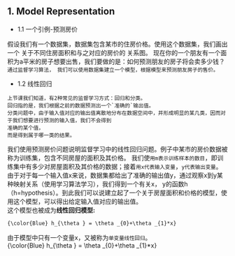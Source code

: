 <script type="text/javascript" async src="https://cdn.mathjax.org/mathjax/latest/MathJax.js?config=TeX-MML-AM_CHTML"> </script>
## 1. Model Representation
+ 1.1 一个引例-预测房价

假设我们有一个数据集，数据集包含某市的住房价格。使用这个数据集，我们画出一个 关于不同住房面积和与之对应的房价的 关系图。
现在你的一个朋友有一个面积为a平米的房子想要出售，我们要做的是：如何预测朋友的房子将会卖多少钱？
`通过监督学习算法， 我们可以使用数据集建立一个模型，根据模型来预测朋友房子的售价。`

+ 1.2 线性回归

```
上节课我们知道，有2种常见的监督学习方式：回归和分类。
回归指的是，我们根据之前的数据预测出一个`准确的`输出值。
分类问题中，由于输入值对应的输出值离散地分布在数据空间中，并形成明显的某几类，因而对于我们想要进行预测的输入值，我们不会得到
准确的某个值，
而是得到属于哪一类的结果。

```
我们使用预测房价问题说明监督学习中的线性回归问题。例子中某市的房价数据被称为训练集，包含不同房屋的面积及其价格。
我们使`用m表示训练样本的数目`，即训练集中有多少对房屋面积及其价格的数据；接着`用x代表输入变量`，`y代表输出变量`。
由于对于每一个输入值x来说，数据集都给出了准确的输出值y，通过观察x到y某种映射关系（使用学习算法学习），我们得到一个有关x，
y的函数h（h=hypothesis）。到此我们可以说建立起了一个关于房屋面积和价格的模型，使用这个模型，可以得出给定输入值对应的输出值。<br>
这个模型也被成为**线性回归模型:**
```html
{\color{Blue} h_{\theta } = \theta _{0}+\theta _{1}*x}
```
    
由于模型中只有一个变量x，又被称为`单变量线性回归`。    
{\color{Blue} h_{\theta } = \theta _{0}+\theta _{1}*x}
